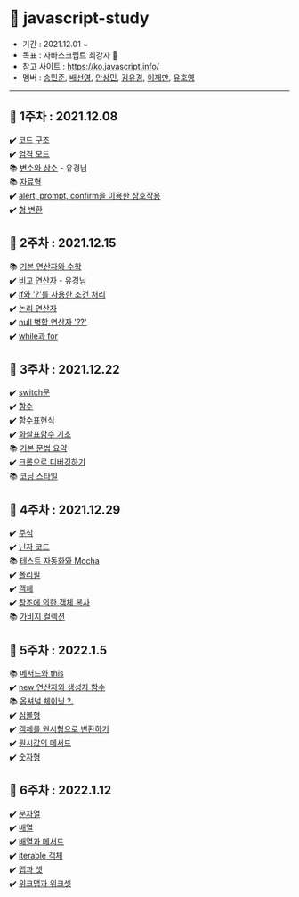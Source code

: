 # 🍏 javascript-study

- 기간 : 2021.12.01 ~ 
- 목표 : 자바스크립트 최강자 🥇
- 참고 사이트 : https://ko.javascript.info/
- 멤버 : [송민준](https://github.com/dkaskgkdua), [배선영](https://github.com/wlsrbqo123), [안상민](https://github.com/tkdals5846), [김유경](https://github.com/kyk4350), [이재만](), [유호영](https://github.com/monii)
---

## 📆 1주차 : 2021.12.08
✔️ [코드 구조](https://github.com/dkaskgkdua/javascript-study/blob/main/part1-core-javascript/%EC%9E%90%EB%B0%94%EC%8A%A4%ED%81%AC%EB%A6%BD%ED%8A%B8%20%EA%B8%B0%EB%B3%B8/2.2%20%EC%BD%94%EB%93%9C%EA%B5%AC%EC%A1%B0.md) <br/>
✔️ [엄격 모드](https://github.com/dkaskgkdua/javascript-study/blob/main/part1-core-javascript/%EC%9E%90%EB%B0%94%EC%8A%A4%ED%81%AC%EB%A6%BD%ED%8A%B8%20%EA%B8%B0%EB%B3%B8/2.3_%EC%97%84%EA%B2%A9%EB%AA%A8%EB%93%9C.md) <br/>
📚 [변수와 상수]() - 유경님 <br/>
📚 [자료형]() <br/>
✔️ [alert, prompt, confirm을 이용한 상호작용](https://github.com/dkaskgkdua/javascript-study/blob/main/part1-core-javascript/%EC%9E%90%EB%B0%94%EC%8A%A4%ED%81%AC%EB%A6%BD%ED%8A%B8%20%EA%B8%B0%EB%B3%B8/2.6_alert%2Cprompt%2Cconfirm.md) <br/>
✔️ [형 변환](https://github.com/dkaskgkdua/javascript-study/blob/main/part1-core-javascript/%EC%9E%90%EB%B0%94%EC%8A%A4%ED%81%AC%EB%A6%BD%ED%8A%B8%20%EA%B8%B0%EB%B3%B8/2.7_%ED%98%95%EB%B3%80%ED%99%98.md) <br/>


## 📆 2주차 : 2021.12.15
📚 [기본 연산자와 수학]() <br/>
✔️ [비교 연산자]() - 유경님 <br/>
✔️ [if와 '?'를 사용한 조건 처리](https://github.com/dkaskgkdua/javascript-study/blob/main/part1-core-javascript/%EC%9E%90%EB%B0%94%EC%8A%A4%ED%81%AC%EB%A6%BD%ED%8A%B8%20%EA%B8%B0%EB%B3%B8/2.10_if%EB%AC%B8.md) <br/>
✔️ [논리 연산자](https://github.com/dkaskgkdua/javascript-study/blob/main/part1-core-javascript/%EC%9E%90%EB%B0%94%EC%8A%A4%ED%81%AC%EB%A6%BD%ED%8A%B8%20%EA%B8%B0%EB%B3%B8/2.11_%EB%85%BC%EB%A6%AC_%EC%97%B0%EC%82%B0%EC%9E%90.md) <br/>
✔️ [null 병합 연산자 '??'](https://github.com/dkaskgkdua/javascript-study/blob/main/part1-core-javascript/%EC%9E%90%EB%B0%94%EC%8A%A4%ED%81%AC%EB%A6%BD%ED%8A%B8%20%EA%B8%B0%EB%B3%B8/2.12_null%20%EB%B3%91%ED%95%A9%20%EC%97%B0%EC%82%B0%EC%9E%90%20'%3F%3F'.md) <br/>
✔️ [while과 for ](https://github.com/dkaskgkdua/javascript-study/blob/main/part1-core-javascript/%EC%9E%90%EB%B0%94%EC%8A%A4%ED%81%AC%EB%A6%BD%ED%8A%B8%20%EA%B8%B0%EB%B3%B8/2.13_While_for_%EB%B0%98%EB%B3%B5%EB%AC%B8.md) <br/>

## 📆 3주차 : 2021.12.22
✔️ [switch문](https://github.com/dkaskgkdua/javascript-study/blob/main/part1-core-javascript/%EC%9E%90%EB%B0%94%EC%8A%A4%ED%81%AC%EB%A6%BD%ED%8A%B8%20%EA%B8%B0%EB%B3%B8/2.14_switch%EB%AC%B8.md) <br/>
✔️ [함수](https://github.com/dkaskgkdua/javascript-study/blob/main/part1-core-javascript/%EC%9E%90%EB%B0%94%EC%8A%A4%ED%81%AC%EB%A6%BD%ED%8A%B8%20%EA%B8%B0%EB%B3%B8/2.15_%ED%95%A8%EC%88%98.md) <br/>
✔️ [함수표현식](https://github.com/dkaskgkdua/javascript-study/blob/main/part1-core-javascript/%EC%9E%90%EB%B0%94%EC%8A%A4%ED%81%AC%EB%A6%BD%ED%8A%B8%20%EA%B8%B0%EB%B3%B8/2.16_%ED%95%A8%EC%88%98%ED%91%9C%ED%98%84%EC%8B%9D.md) <br/>
✔️ [화살표함수 기초](https://github.com/dkaskgkdua/javascript-study/blob/main/part1-core-javascript/%EC%9E%90%EB%B0%94%EC%8A%A4%ED%81%AC%EB%A6%BD%ED%8A%B8%20%EA%B8%B0%EB%B3%B8/2.17_%ED%99%94%EC%82%B4%ED%91%9C%ED%95%A8%EC%88%98%EA%B8%B0%EC%B4%88.md) <br/>
📚 [기본 문법 요약]() <br/>
✔️ [크롬으로 디버깅하기](https://github.com/dkaskgkdua/javascript-study/blob/main/part1-core-javascript/%EC%BD%94%EB%93%9C%ED%92%88%EC%A7%88/3.1_Chrome%EC%9C%BC%EB%A1%9C%20%EB%94%94%EB%B2%84%EA%B9%85%ED%95%98%EA%B8%B0.md) <br/>
📚 [코딩 스타일]() <br/>

## 📆 4주차 : 2021.12.29
✔️ [주석](https://github.com/dkaskgkdua/javascript-study/blob/main/part1-core-javascript/%EC%BD%94%EB%93%9C%ED%92%88%EC%A7%88/3.3_%EC%A3%BC%EC%84%9D.md) <br/>
✔️ [닌자 코드](https://github.com/dkaskgkdua/javascript-study/blob/main/part1-core-javascript/%EC%BD%94%EB%93%9C%ED%92%88%EC%A7%88/3.4_%EB%8B%8C%EC%9E%90%EC%BD%94%EB%93%9C.md) <br/>
📚 [테스트 자동화와 Mocha]() <br/>
✔️ [폴리필](https://github.com/dkaskgkdua/javascript-study/blob/main/part1-core-javascript/%EC%BD%94%EB%93%9C%ED%92%88%EC%A7%88/3.6_%ED%8F%B4%EB%A6%AC%ED%95%84.md) <br/>
✔️ [객체](https://github.com/dkaskgkdua/javascript-study/blob/main/part1-core-javascript/%EA%B0%9D%EC%B2%B4:%EA%B8%B0%EB%B3%B8/4.1_%EA%B0%9D%EC%B2%B4.md) <br/>
✔️ [참조에 의한 객체 복사](https://github.com/dkaskgkdua/javascript-study/blob/main/part1-core-javascript/%EA%B0%9D%EC%B2%B4:%EA%B8%B0%EB%B3%B8/4.2_%EC%B0%B8%EC%A1%B0%EC%97%90%20%EC%9D%98%ED%95%9C%20%EA%B0%9D%EC%B2%B4%20%EB%B3%B5%EC%82%AC.md) <br/>
📚 [가비지 컬렉션]()

## 📆 5주차 : 2022.1.5
📚 [메서드와 this]() <br/>
✔️ [new 연산자와 생성자 함수](https://github.com/dkaskgkdua/javascript-study/blob/main/part1-core-javascript/%EA%B0%9D%EC%B2%B4:%EA%B8%B0%EB%B3%B8/4.5_new%EC%97%B0%EC%82%B0%EC%9E%90%EC%99%80%20%EC%83%9D%EC%84%B1%EC%9E%90%ED%95%A8%EC%88%98.md) <br/>
📚 [옵셔널 체이닝 ?.]() <br/>
✔️ [심볼형](https://github.com/dkaskgkdua/javascript-study/blob/main/part1-core-javascript/%EA%B0%9D%EC%B2%B4:%EA%B8%B0%EB%B3%B8/4.7_%EC%8B%AC%EB%B3%BC%ED%98%95.md) <br/>
✔️ [객체를 원시형으로 변환하기](https://github.com/dkaskgkdua/javascript-study/blob/main/part1-core-javascript/%EA%B0%9D%EC%B2%B4:%EA%B8%B0%EB%B3%B8/4-8%20%EA%B0%9D%EC%B2%B4%EB%A5%BC%20%EC%9B%90%EC%8B%9C%ED%98%95%EC%9C%BC%EB%A1%9C%20%EB%B3%80%ED%99%98%ED%95%98%EA%B8%B0.md) <br/>
✔️ [원시값의 메서드](https://github.com/dkaskgkdua/javascript-study/blob/main/part1-core-javascript/%EC%9E%90%EB%A3%8C%EA%B5%AC%EC%A1%B0%EC%99%80%20%EC%9E%90%EB%A3%8C%ED%98%95/5.1_%EC%9B%90%EC%8B%9C%EA%B0%92%EC%9D%98%20%EB%A9%94%EC%84%9C%EB%93%9C.md) <br/>
✔️ [숫자형](https://github.com/dkaskgkdua/javascript-study/blob/main/part1-core-javascript/%EC%9E%90%EB%A3%8C%EA%B5%AC%EC%A1%B0%EC%99%80%20%EC%9E%90%EB%A3%8C%ED%98%95/5.2_%EC%88%AB%EC%9E%90%ED%98%95.md) <br/>

## 📆 6주차 : 2022.1.12
✔️ [문자열](https://github.com/dkaskgkdua/javascript-study/blob/main/part1-core-javascript/%EC%9E%90%EB%A3%8C%EA%B5%AC%EC%A1%B0%EC%99%80%20%EC%9E%90%EB%A3%8C%ED%98%95/5.3_%EB%AC%B8%EC%9E%90%EC%97%B4.md) <br/>
✔️ [배열](https://github.com/dkaskgkdua/javascript-study/blob/main/part1-core-javascript/%EC%9E%90%EB%A3%8C%EA%B5%AC%EC%A1%B0%EC%99%80%20%EC%9E%90%EB%A3%8C%ED%98%95/5.4_%EB%B0%B0%EC%97%B4.md) <br/>
✔️ [배열과 메서드](https://github.com/dkaskgkdua/javascript-study/blob/main/part1-core-javascript/%EC%9E%90%EB%A3%8C%EA%B5%AC%EC%A1%B0%EC%99%80%20%EC%9E%90%EB%A3%8C%ED%98%95/5.5_%EB%B0%B0%EC%97%B4%EA%B3%BC_%EB%A9%94%EC%84%9C%EB%93%9C.md) <br/>
✔️ [iterable 객체](https://github.com/dkaskgkdua/javascript-study/blob/main/part1-core-javascript/%EC%9E%90%EB%A3%8C%EA%B5%AC%EC%A1%B0%EC%99%80%20%EC%9E%90%EB%A3%8C%ED%98%95/5.6_iterable%20%EA%B0%9D%EC%B2%B4.md) <br/>
✔️ [맵과 셋](https://github.com/dkaskgkdua/javascript-study/blob/main/part1-core-javascript/%EC%9E%90%EB%A3%8C%EA%B5%AC%EC%A1%B0%EC%99%80%20%EC%9E%90%EB%A3%8C%ED%98%95/5.7_%EB%A7%B5%EA%B3%BC%20%EC%85%8B.md) <br/>
✔️ [위크맵과 위크셋](https://github.com/dkaskgkdua/javascript-study/blob/main/part1-core-javascript/%EC%9E%90%EB%A3%8C%EA%B5%AC%EC%A1%B0%EC%99%80%20%EC%9E%90%EB%A3%8C%ED%98%95/5.8_WeakMap%EA%B3%BC%20WeakSet.md) <br/>

